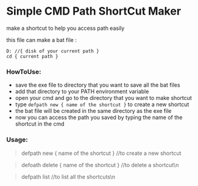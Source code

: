 # Simple CMD Path ShortCut Maker

make a shortcut to help you access path easily

this file can make a bat file :
    
    
    D: //{ disk of your current path }
    cd { current path }
    
### HowToUse:

* save the exe file to directory that you want to save all the bat files
* add that directory to your PATH environment variable
* open your cmd and go to the directory that you want to make shortcut
* type ```defpath new { name of the shortcut }``` to create a new shortcut
* the bat file will be created in the same directory as the exe file
* now you can access the path you saved by typing the name of the shortcut in the cmd 

### Usage:
    

>defpath new { name of the shortcut } //to create a new shortcut

>defoath delete { name of the shortcut } //to delete a shortcut\n

>defpath list //to list all the shortcuts\n
    


